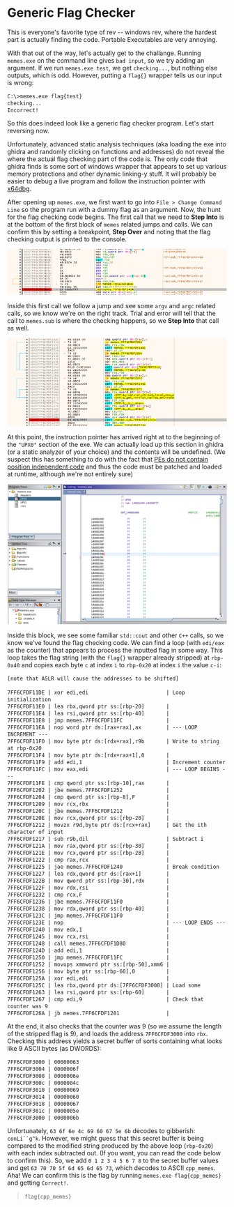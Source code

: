 # Generic Flag Checker

This is everyone's favorite type of rev -- windows rev, where the hardest part is actually finding the code. Portable Executables are very annoying.

With that out of the way, let's actually get to the challange. Running `memes.exe` on the command line gives `bad input`, so we try adding an argument. If we run `memes.exe test`, we get `checking...`, but nothing else outputs, which is odd. However, putting a `flag{}` wrapper tells us our input is wrong:

```
C:\>memes.exe flag{test}
checking...
Incorrect!
```

So this does indeed look like a generic flag checker program. Let's start reversing now.

Unfortunately, advanced static analysis techniques (aka loading the exe into ghidra and randomly clicking on functions and addresses) do not reveal the where the actual flag checking part of the code is. The only code that ghidra finds is some sort of windows wrapper that appears to set up various memory protections and other dynamic linking-y stuff. It will probably be easier to debug a live program and follow the instruction pointer with [x64dbg](https://x64dbg.com/).

After opening up `memes.exe`, we first want to go into `File > Change Command Line` so the program run with a dummy flag as an argument. Now, the hunt for the flag checking code begins. The first call that we need to **Step Into** is at the bottom of the first block of `memes` related jumps and calls. We can confirm this by setting a breakpoint, **Step Over** and noting that the flag checking output is printed to the console.

![first call](call1.png)

Inside this first call we follow a jump and see some `argv` and `argc` related calls, so we know we're on the right track. Trial and error will tell that the call to `memes.sub` is where the checking happens, so we **Step Into** that call as well.

![second call](call2.png)

At this point, the instruction pointer has arrived right at to the beginning of the `"UPX0"` section of the exe. We can actually load up this section in ghidra (or a static analyzer of your choice) and the contents will be undefined. (We suspect this has something to do with the fact that [PEs do not contain position independent code](https://en.wikipedia.org/wiki/Portable_Executable#Relocations) and thus the code must be patched and loaded at runtime, although we're not entirely sure)

![ghidra](ghidra1.png)

Inside this block, we see some familiar `std::cout` and other `C++` calls, so we know we've found the flag checking code. We can find a loop (with `edi/eax` as the counter) that appears to process the inputted flag in some way. This loop takes the flag string (with the `flag{}` wrapper already stripped) at `rbp-0x40` and copies each byte `c` at index `i` to `rbp-0x20` at index `i` the value `c-i`:

```
[note that ASLR will cause the addresses to be shifted]

7FF6CFDF11DE | xor edi,edi                         | Loop initialization
7FF6CFDF11E0 | lea rbx,qword ptr ss:[rbp-20]       |
7FF6CFDF11E4 | lea rsi,qword ptr ss:[rbp-40]       |
7FF6CFDF11E8 | jmp memes.7FF6CFDF11FC              |
7FF6CFDF11EA | nop word ptr ds:[rax+rax],ax        | --- LOOP INCREMENT ---
7FF6CFDF11F0 | mov byte ptr ds:[rdx+rax],r9b       | Write to string at rbp-0x20
7FF6CFDF11F4 | mov byte ptr ds:[rdx+rax+1],0       |
7FF6CFDF11F9 | add edi,1                           | Increment counter
7FF6CFDF11FC | mov eax,edi                         | --- LOOP BEGINS ---
7FF6CFDF11FE | cmp qword ptr ss:[rbp-10],rax       |
7FF6CFDF1202 | jbe memes.7FF6CFDF1252              |
7FF6CFDF1204 | cmp qword ptr ss:[rbp-8],F          |
7FF6CFDF1209 | mov rcx,rbx                         | 
7FF6CFDF120C | jbe memes.7FF6CFDF1212              |
7FF6CFDF120E | mov rcx,qword ptr ss:[rbp-20]       |
7FF6CFDF1212 | movzx r9d,byte ptr ds:[rcx+rax]     | Get the ith character of input
7FF6CFDF1217 | sub r9b,dil                         | Subtract i
7FF6CFDF121A | mov rax,qword ptr ss:[rbp-30]       |
7FF6CFDF121E | mov rcx,qword ptr ss:[rbp-28]       |
7FF6CFDF1222 | cmp rax,rcx                         |
7FF6CFDF1225 | jae memes.7FF6CFDF1240              | Break condition
7FF6CFDF1227 | lea rdx,qword ptr ds:[rax+1]        |
7FF6CFDF122B | mov qword ptr ss:[rbp-30],rdx       |
7FF6CFDF122F | mov rdx,rsi                         | 
7FF6CFDF1232 | cmp rcx,F                           |
7FF6CFDF1236 | jbe memes.7FF6CFDF11F0              |
7FF6CFDF1238 | mov rdx,qword ptr ss:[rbp-40]       |
7FF6CFDF123C | jmp memes.7FF6CFDF11F0              |
7FF6CFDF123E | nop                                 | --- LOOP ENDS ---
7FF6CFDF1240 | mov edx,1                           |
7FF6CFDF1245 | mov rcx,rsi                         |
7FF6CFDF1248 | call memes.7FF6CFDF1D80             |
7FF6CFDF124D | add edi,1                           |
7FF6CFDF1250 | jmp memes.7FF6CFDF11FC              |
7FF6CFDF1252 | movups xmmword ptr ss:[rbp-50],xmm6 |
7FF6CFDF1256 | mov byte ptr ss:[rbp-60],0          |
7FF6CFDF125A | xor edi,edi                         |
7FF6CFDF125C | lea rbx,qword ptr ds:[7FF6CFDF3000] | Load some 
7FF6CFDF1263 | lea rsi,qword ptr ss:[rbp-60]       |
7FF6CFDF1267 | cmp edi,9                           | Check that counter was 9
7FF6CFDF126A | jb memes.7FF6CFDF1281               |
```

At the end, it also checks that the counter was 9 (so we assume the length of the stripped flag is 9), and loads the address `7FF6CFDF3000` into `rbx`. Checking this address yields a secret buffer of sorts containing what looks like 9 ASCII bytes (as DWORDS):

```
7FF6CFDF3000 | 00000063
7FF6CFDF3004 | 0000006f
7FF6CFDF3008 | 0000006e
7FF6CFDF300c | 0000004c
7FF6CFDF3010 | 00000069
7FF6CFDF3014 | 00000060
7FF6CFDF3018 | 00000067
7FF6CFDF301c | 0000005e
7FF6CFDF3000 | 0000006b
```

Unfortunately, `63 6f 6e 4c 69 60 67 5e 6b` decodes to gibberish: `conLi``g^k`. However, we might guess that this secret buffer is being compared to the modified string produced by the above loop (`rbp-0x20`) with each index subtracted out. (If you want, you can read the code below to confirm this). So, we add `0 1 2 3 4 5 6 7 8` to the secret buffer values and get `63 70 70 5f 6d 65 6d 65 73`, which decodes to ASCII `cpp_memes`. Aha! We can confirm this is the flag by running `memes.exe flag{cpp_memes}` and getting `Correct!`.

> `flag{cpp_memes}`